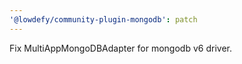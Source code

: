 ```yaml
---
'@lowdefy/community-plugin-mongodb': patch
---
```


Fix MultiAppMongoDBAdapter for mongodb v6 driver.
